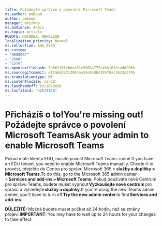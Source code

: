 ```yaml
---
title: Požádejte správce o povolení Microsoft Teams
ms.author: pebaum
author: pebaum
manager: mnirkhe
ms.audience: Admin
ms.topic: article
ROBOTS: NOINDEX, NOFOLLOW
localization_priority: Normal
ms.collection: Adm_O365
ms.custom:
- "9000067"
- "2660"
- "1576"
ms.openlocfilehash: 7b561101ebdea51c5968a777c488f61dc4dd206b
ms.sourcegitcommit: ef2abd2221398dea14e9bdbd19bf6ac3823a5f9b
ms.translationtype: MT
ms.contentlocale: cs-CZ
ms.lasthandoff: 03/10/2020
ms.locfileid: "42573125"
---
```

# <a name="youre-missing-out-ask-your-admin-to-enable-microsoft-teams"></a><span data-ttu-id="7e41d-102">Přicházíš o to!</span><span class="sxs-lookup"><span data-stu-id="7e41d-102">You're missing out!</span></span> <span data-ttu-id="7e41d-103">Požádejte správce o povolení Microsoft Teams</span><span class="sxs-lookup"><span data-stu-id="7e41d-103">Ask your admin to enable Microsoft Teams</span></span>

<span data-ttu-id="7e41d-104">Pokud máte klienta EDU, musíte povolit Microsoft Teams ručně.</span><span class="sxs-lookup"><span data-stu-id="7e41d-104">If you have an EDU tenant, you need to enable Microsoft Teams manually.</span></span> <span data-ttu-id="7e41d-105">Chcete-li to provést, přejděte do Centra pro správu Microsoft 365 > **služby a doplňky > Microsoft Teams**.</span><span class="sxs-lookup"><span data-stu-id="7e41d-105">To do this, go to the Microsoft 365 admin center > **Services and add-ins > Microsoft Teams**.</span></span> <span data-ttu-id="7e41d-106">Pokud používáte nové Centrum pro správu Teams, budete muset vypnout **Vyzkoušejte nové centrum** pro správu a vyhledejte **služby a doplňky**.</span><span class="sxs-lookup"><span data-stu-id="7e41d-106">If you're using the new Teams admin center, you'll have to turn off **Try the new admin center** to find **Services and add-ins**.</span></span> 

<span data-ttu-id="7e41d-107">**DŮLEŽITÉ:** Možná budete muset počkat až 24 hodin, než se změny projeví.</span><span class="sxs-lookup"><span data-stu-id="7e41d-107">**IMPORTANT**: You may have to wait up to 24 hours for your changes to take effect.</span></span>